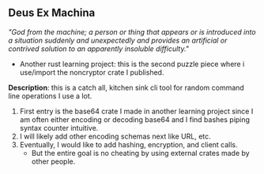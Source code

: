 ## Deus Ex Machina

_"God from the machine; a person or thing that appears or is introduced into a situation suddenly and unexpectedly and provides an artificial or contrived solution to an apparently insoluble difficulty."_

* Another rust learning project: this is the second puzzle piece where i use/import the noncryptor crate I published.

**Description**: this is a catch all, kitchen sink cli tool for random command line operations I use a lot.
1. First entry is the base64 crate I made in another learning project since I am often either encoding or decoding base64 and I find bashes piping syntax counter intuitive.
1. I will likely add other encoding schemas next like URL, etc.
1. Eventually, I would like to add hashing, encryption, and client calls.
    * But the entire goal is no cheating by using external crates made by other people.